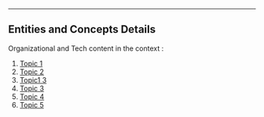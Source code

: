 
<hr>

## Entities and Concepts Details
<div style='text-align: justify;'> 
<p>
Organizational and Tech content in the context  :
</p>
</div>

1. [Topic 1](t1.md)
2. [Topic 2](t2.md)
3. [Topic1 3](t3.md)
5. [Topic 3](t4.md)
4. [Topic 4 ](t5.md)
5. [Topic 5](t6.md)

